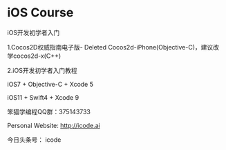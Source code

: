 iOS Course
==========

iOS开发初学者入门

1.Cocos2D权威指南电子版- Deleted
Cocos2d-iPhone(Objective-C)，建议改学cocos2d-x(C++)

2.iOS开发初学者入门教程

iOS7 + Objective-C + Xcode 5

iOS11 + Swift4 + Xcode 9

笨猫学编程QQ群：375143733

Personal Website: http://icode.ai

今日头条号： icode
